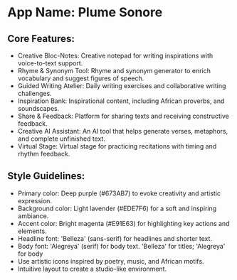 # **App Name**: Plume Sonore

## Core Features:

- Creative Bloc-Notes: Creative notepad for writing inspirations with voice-to-text support.
- Rhyme & Synonym Tool: Rhyme and synonym generator to enrich vocabulary and suggest figures of speech.
- Guided Writing Atelier: Daily writing exercises and collaborative writing challenges.
- Inspiration Bank: Inspirational content, including African proverbs, and soundscapes.
- Share & Feedback: Platform for sharing texts and receiving constructive feedback.
- Creative AI Assistant: An AI tool that helps generate verses, metaphors, and complete unfinished text.
- Virtual Stage: Virtual stage for practicing recitations with timing and rhythm feedback.

## Style Guidelines:

- Primary color: Deep purple (#673AB7) to evoke creativity and artistic expression.
- Background color: Light lavender (#EDE7F6) for a soft and inspiring ambiance.
- Accent color: Bright magenta (#E91E63) for highlighting key actions and elements.
- Headline font: 'Belleza' (sans-serif) for headlines and shorter text.
- Body font: 'Alegreya' (serif) for body text. 'Belleza' for titles; 'Alegreya' for body
- Use artistic icons inspired by poetry, music, and African motifs.
- Intuitive layout to create a studio-like environment.